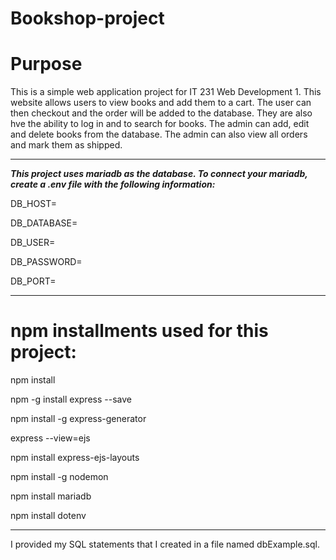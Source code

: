 # Bookshop-project

# **Purpose**

This is a simple web application project for IT 231 Web Development 1. This website allows users to view books and add them to a cart. The user can then checkout and the order will be added to the database. They are also hve the ability to log in and to search for books. The admin can add, edit and delete books from the database. The admin can also view all orders and mark them as shipped. 

----------------------------------------------------------------------

***This project uses mariadb as the database. To connect your mariadb, create a .env file with the following information:***

DB_HOST=

DB_DATABASE=

DB_USER=

DB_PASSWORD=

DB_PORT=       

---------------------------------------------------------------------
# **npm installments used for this project:** 

npm install

npm -g install express --save

npm install -g express-generator

express --view=ejs 

npm install express-ejs-layouts

npm install -g nodemon

npm install mariadb

npm install dotenv



----------------------------------------------------------------------
I provided my SQL statements that I created in a file named dbExample.sql.
